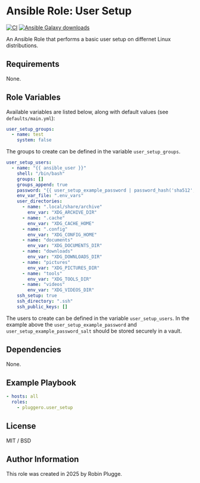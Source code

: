 # Ansible Role: User Setup

[![CI](https://github.com/pluggero/ansible-role-user_setup/actions/workflows/ci.yml/badge.svg)](https://github.com/pluggero/ansible-role-user_setup/actions/workflows/ci.yml) [![Ansible Galaxy downloads](https://img.shields.io/ansible/role/d/pluggero/user_setup?label=Galaxy%20downloads&logo=ansible&color=%23096598)](https://galaxy.ansible.com/ui/standalone/roles/pluggero/user_setup)

An Ansible Role that performs a basic user setup on differnet Linux distributions.

## Requirements

None.

## Role Variables

Available variables are listed below, along with default values (see `defaults/main.yml`):

```yaml
user_setup_groups:
  - name: test
    system: false
```

The groups to create can be defined in the variable `user_setup_groups`.

```yaml
user_setup_users:
  - name: "{{ ansible_user }}"
    shell: "/bin/bash"
    groups: []
    groups_append: true
    password: "{{ user_setup_example_password | password_hash('sha512', user_setup_example_password_salt) }}"
    env_var_file: ".env_vars"
    user_directories:
      - name: ".local/share/archive"
        env_var: "XDG_ARCHIVE_DIR"
      - name: ".cache"
        env_var: "XDG_CACHE_HOME"
      - name: ".config"
        env_var: "XDG_CONFIG_HOME"
      - name: "documents"
        env_var: "XDG_DOCUMENTS_DIR"
      - name: "downloads"
        env_var: "XDG_DOWNLOADS_DIR"
      - name: "pictures"
        env_var: "XDG_PICTURES_DIR"
      - name: "tools"
        env_var: "XDG_TOOLS_DIR"
      - name: "videos"
        env_var: "XDG_VIDEOS_DIR"
    ssh_setup: true
    ssh_directory: ".ssh"
    ssh_public_keys: []
```

The users to create can be defined in the variable `user_setup_users`.
In the example above the `user_setup_example_password` and `user_setup_example_password_salt` should be stored securely in a vault.

## Dependencies

None.

## Example Playbook

```yaml
- hosts: all
  roles:
    - pluggero.user_setup
```

## License

MIT / BSD

## Author Information

This role was created in 2025 by Robin Plugge.
